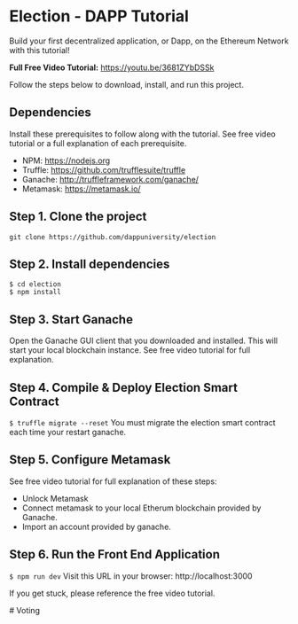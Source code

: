 
# Election - DAPP Tutorial
Build your first decentralized application, or Dapp, on the Ethereum Network with this tutorial!

**Full Free Video Tutorial:**
https://youtu.be/3681ZYbDSSk


Follow the steps below to download, install, and run this project.

## Dependencies
Install these prerequisites to follow along with the tutorial. See free video tutorial or a full explanation of each prerequisite.
- NPM: https://nodejs.org
- Truffle: https://github.com/trufflesuite/truffle
- Ganache: http://truffleframework.com/ganache/
- Metamask: https://metamask.io/


## Step 1. Clone the project
`git clone https://github.com/dappuniversity/election`

## Step 2. Install dependencies
```
$ cd election
$ npm install
```
## Step 3. Start Ganache
Open the Ganache GUI client that you downloaded and installed. This will start your local blockchain instance. See free video tutorial for full explanation.


## Step 4. Compile & Deploy Election Smart Contract
`$ truffle migrate --reset`
You must migrate the election smart contract each time your restart ganache.

## Step 5. Configure Metamask
See free video tutorial for full explanation of these steps:
- Unlock Metamask
- Connect metamask to your local Etherum blockchain provided by Ganache.
- Import an account provided by ganache.

## Step 6. Run the Front End Application
`$ npm run dev`
Visit this URL in your browser: http://localhost:3000

If you get stuck, please reference the free video tutorial.

#   V o t i n g  
 